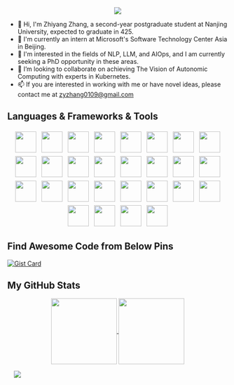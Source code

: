 <link rel="stylesheet" type='text/css' href="https://cdn.jsdelivr.net/gh/devicons/devicon@latest/devicon.min.css" />
          
<div align="center">
    <img src="https://readme-typing-svg.demolab.com?font=Permanent+Marker&size=48&duration=5000&pause=1000&center=true&vCenter=true&random=true&width=500&height=90&lines=Hi+There!%F0%9F%91%8B;I'm+Zhiyang+Zhang!"/>
</div>

<!-- <div style="text-align: center">
  <a href="https://github.com/eta-zhang/ACV-LLM">
    <img align="center" src="https://github-readme-stats.vercel.app/api/pin/?username=eta-zhang&repo=ACV-LLM" />
  </a>
  <a href="https://github.com/eta-zhang/ACV-LLM">
    <img align="center" src="https://github-readme-stats.vercel.app/api/pin/?username=eta-zhang&repo=ACV-LLM" />
  </a>
</div> -->
<!-- <p align="center" style="margin: 10px">
  <a href="https://github.com/eta-zhang?tab=repositories&sort=stargazers">
    <img alt="total stars" title="Total stars on GitHub" src="https://custom-icon-badges.demolab.com/github/stars/eta-zhang?color=55940c&style=for-the-badge&labelColor=48847&logo=star"/></a>
  <a href="https://github.com/eta-zhang?tab=followers">
    <img alt="followers" title="Follow me on Github" src="https://custom-icon-badges.demolab.com/github/followers/eta-zhang?color=234ad3&labelColor=1155ba&style=for-the-badge&logo=person-add&label=Follow&logoColor=white"/></a>
  <a href="https://github.com/eta-zhang/Simple-View-Counter">
    <img alt="views" title="GitHub profile views" src="https://freshidea.com/jonah/app/eta-zhang-profile-views"/></a>
</p> -->
- 👋 Hi, I'm Zhiyang Zhang, a second-year postgraduate student at Nanjing University, expected to graduate in 425. </br>
- 👀 I'm currently an intern at Microsoft's Software Technology Center Asia in Beijing. </br>
- 🌱 I'm interested in the fields of NLP, LLM, and AIOps, and I am currently seeking a PhD opportunity in these areas. </br>
- 💞️ I’m looking to collaborate on achieving The Vision of Autonomic Computing with experts in Kubernetes. </br>
- 📫 If you are interested in working with me or have novel ideas, please contact me at zyzhang0109@gmail.com </br>

## Languages & Frameworks & Tools

<p align="center">
    <img height="48" src="https://cdn.jsdelivr.net/gh/devicons/devicon@latest/icons/cplusplus/cplusplus-original.svg"  style="margin: 4px">
    <img height="48" src="https://cdn.jsdelivr.net/gh/devicons/devicon@latest/icons/python/python-original.svg" style="margin: 4px">
    <img height="48" src="https://cdn.jsdelivr.net/gh/devicons/devicon@latest/icons/java/java-original.svg" style="margin: 4px">
    <img height="48" src="https://cdn.jsdelivr.net/gh/devicons/devicon@latest/icons/bash/bash-original.svg" style="margin: 4px">
    <img height="48" src="https://cdn.jsdelivr.net/gh/devicons/devicon@latest/icons/linux/linux-original.svg" style="margin: 4px">
    <img height="48" src="https://cdn.jsdelivr.net/gh/devicons/devicon@latest/icons/centos/centos-original.svg"  style="margin: 4px">
    <img height="48" src="https://cdn.jsdelivr.net/gh/devicons/devicon@latest/icons/archlinux/archlinux-original.svg" style="margin: 4px">
    <img height="48" src="https://cdn.jsdelivr.net/gh/devicons/devicon@latest/icons/ubuntu/ubuntu-original.svg" style="margin: 4px">
    <img height="48" src="https://cdn.jsdelivr.net/gh/devicons/devicon@latest/icons/vscode/vscode-original.svg" style="margin: 4px">
    <img height="48" src="https://cdn.jsdelivr.net/gh/devicons/devicon@latest/icons/pycharm/pycharm-original.svg" style="margin: 4px">
    <img height="48" src="https://cdn.jsdelivr.net/gh/devicons/devicon@latest/icons/intellij/intellij-original.svg" style="margin: 4px">
    <img height="48" src="https://cdn.jsdelivr.net/gh/devicons/devicon@latest/icons/jupyter/jupyter-original.svg" style="margin: 4px">
    <img height="48" src="https://cdn.jsdelivr.net/gh/devicons/devicon@latest/icons/pytorch/pytorch-original.svg" style="margin: 4px">
    <img height="48" src="https://cdn.jsdelivr.net/gh/devicons/devicon@latest/icons/anaconda/anaconda-original.svg"  style="margin: 4px">
    <img height="48" src="https://cdn.jsdelivr.net/gh/devicons/devicon@latest/icons/numpy/numpy-original.svg" style="margin: 4px">
    <img height="48" src="https://cdn.jsdelivr.net/gh/devicons/devicon@latest/icons/pandas/pandas-original.svg" style="margin: 4px">
    <!-- <img height="48" src="https://cdn.jsdelivr.net/gh/devicons/devicon@latest/icons/azure/azure-original.svg" style="margin: 4px"> -->
    <img height="48" src="https://cdn.jsdelivr.net/gh/devicons/devicon@latest/icons/docker/docker-original.svg" style="margin: 4px">
    <!-- <img height="48" src="https://cdn.jsdelivr.net/gh/devicons/devicon@latest/icons/fastapi/fastapi-original.svg" style="margin: 4px"> -->
    <img height="48" src="https://cdn.jsdelivr.net/gh/devicons/devicon@latest/icons/git/git-original.svg" style="margin: 4px">
    <img height="48" src="https://cdn.jsdelivr.net/gh/devicons/devicon@latest/icons/github/github-original.svg" style="margin: 4px">
    <img height="48" src="https://cdn.jsdelivr.net/gh/devicons/devicon@latest/icons/grafana/grafana-original.svg" style="margin: 4px">
    <img height="48" src="https://cdn.jsdelivr.net/gh/devicons/devicon@latest/icons/helm/helm-original.svg" style="margin: 4px">
    <!-- <img height="48" src="https://cdn.jsdelivr.net/gh/devicons/devicon@latest/icons/jetbrains/jetbrains-original.svg" style="margin: 4px"> -->
    <img height="48" src="https://cdn.jsdelivr.net/gh/devicons/devicon@latest/icons/kubernetes/kubernetes-original.svg" style="margin: 4px">
    <!-- <img height="48" src="https://cdn.jsdelivr.net/gh/devicons/devicon@latest/icons/linkedin/linkedin-original.svg" style="margin: 4px"> -->
    <!-- <img height="48" src="https://cdn.jsdelivr.net/gh/devicons/devicon@latest/icons/matplotlib/matplotlib-original.svg" style="margin: 4px"> -->
    <!-- <img height="48" src="https://cdn.jsdelivr.net/gh/devicons/devicon@latest/icons/markdown/markdown-original.svg" style="margin: 4px"> -->
    <!-- <img height="48" src="https://cdn.jsdelivr.net/gh/devicons/devicon@latest/icons/mysql/mysql-original.svg" style="margin: 4px"> -->
    <img height="48" src="https://cdn.jsdelivr.net/gh/devicons/devicon@latest/icons/prometheus/prometheus-original.svg" style="margin: 4px">
    <img height="48" src="https://cdn.jsdelivr.net/gh/devicons/devicon@latest/icons/pypi/pypi-original.svg" style="margin: 4px">
    <img height="48" src="https://cdn.jsdelivr.net/gh/devicons/devicon@latest/icons/rabbitmq/rabbitmq-original.svg" style="margin: 4px">
    <!-- <img height="48" src="https://cdn.jsdelivr.net/gh/devicons/devicon@latest/icons/selenium/selenium-original.svg" style="margin: 4px"> -->
    <img height="48" src="https://cdn.jsdelivr.net/gh/devicons/devicon@latest/icons/stackoverflow/stackoverflow-original.svg" style="margin: 4px">
    <img height="48" src="https://cdn.jsdelivr.net/gh/devicons/devicon@latest/icons/streamlit/streamlit-original.svg" style="margin: 4px">
    <img height="48" src="https://cdn.jsdelivr.net/gh/devicons/devicon@latest/icons/kaggle/kaggle-original.svg" style="margin: 4px">
</p>

## Find Awesome Code from Below Pins
[![Gist Card](https://github-readme-stats.vercel.app/api/gist?id=be298818b31051e5dfd79bd764fcdcc7&show_owner=true)](https://gist.github.com/eta-zhang/be298818b31051e5dfd79bd764fcdcc7)

## My GitHub Stats

<p align="center">
  <a href="https://github.com/anuraghazra/github-readme-stats">
    <img height=150 align="center" src="https://github-readme-stats.vercel.app/api?username=eta-zhang&show_icons=true&theme=transparent" />
  </a>
  <a href="https://github.com/anuraghazra/convoychat">
    <img height=150 align="center" src="https://github-readme-stats.vercel.app/api/top-langs/?username=eta-zhang&layout=compact" />
  </a>
</p>

<div style="margin: 15px">
  <img src="https://github-readme-activity-graph.vercel.app/graph?username=eta-zhang&bg_color=ffffff&color=5b7288&line=9dc2de&point=828fa2&area=true&area_color=badbe9&days=21&hide_border=true&height=350&radius=14"/>
</div>
<!---
eta-zhang/eta-zhang is a ✨ special ✨ repository because its `README.md` (this file) appears on your GitHub profile.
You can click the Preview link to take a look at your changes.
--->
